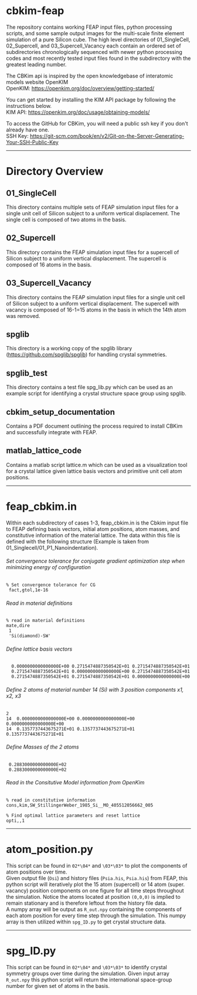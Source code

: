 # cbkim-feap
The repository contains working FEAP input files, python processing scripts, and some sample output images for the multi-scale finite element simulation of a pure Silicon cube. The high level directories of 01_SingleCell, 02_Supercell, and 03_Supercell_Vacancy each contain an ordered set of subdirectories chronologically sequenced with newer python processing codes and most recently tested input files found in the subdirectory with the greatest leading number. 

The CBKim api is inspired by the open knowledgebase of interatomic models website OpenKIM  
OpenKIM: https://openkim.org/doc/overview/getting-started/

You can get started by installing the KIM API package by following the instructions below.  
KIM API: https://openkim.org/doc/usage/obtaining-models/

To access the GitHub for CBKim, you will need a public ssh key if you don't already have one.  
SSH Key: https://git-scm.com/book/en/v2/Git-on-the-Server-Generating-Your-SSH-Public-Key

___

# Directory Overview
## 01_SingleCell
This directory contains multiple sets of FEAP simulation input files for a single unit cell of Silicon subject to a uniform vertical displacement. The single cell is composed of two atoms in the basis.

## 02_Supercell
This directory contains the FEAP simulation input files for a supercell of Silicon subject to a uniform vertical displacement. The supercell is composed of 16 atoms in the basis.

## 03_Supercell_Vacancy
This directory contains the FEAP simulation input files for a single unit cell of Silicon subject to a uniform vertical displacement. The supercell with vacancy is composed of 16-1=15 atoms in the basis in which the 14th atom was removed.

## spglib
This directory is a working copy of the spglib library (https://github.com/spglib/spglib) for handling crystal symmetries.

## spglib_test
This directory contains a test file spg_lib.py which can be used as an example script for identifying a crystal structure space group using spglib.

## cbkim_setup_documentation
Contains a PDF document outlining the process required to install CBKim and successfully integrate with FEAP.

## matlab_lattice_code
Contains a matlab script lattice.m which can be used as a visualization tool for a crystal lattice given lattice basis vectors and primitive unit cell atom positions.

___

# feap_cbkim.in 
Within each subdirectory of cases 1-3, feap_cbkim.in is the Cbkim input file to FEAP defining basis vectors, initial atom positions, atom masses, and constitutive information of the material lattice. The data within this file is defined with the following structure (Example is taken from 01_Singlecell/01_P1_Nanoindentation).

###### Set convergence tolerance for conjugate gradient optimization step when minimizing energy of configuration
```
% Set convergence tolerance for CG
 fact,gtol,1e-16
 ```
 ###### Read in material definitions
 ```
 % read in material definitions
 mate,dire
  1
  'Si(diamond)-SW'
  ```
  ###### Define lattice basis vectors 
  ```
    0.0000000000000000E+00 0.2715474887350542E+01 0.2715474887350542E+01
    0.2715474887350542E+01 0.0000000000000000E+00 0.2715474887350542E+01
    0.2715474887350542E+01 0.2715474887350542E+01 0.0000000000000000E+00
   ```
   ###### Define 2 atoms of material number 14 (Si) with 3 position components x1, x2, x3
   ```
   2
   14  0.0000000000000000E+00 0.0000000000000000E+00 0.0000000000000000E+00
   14  0.1357737443675271E+01 0.1357737443675271E+01 0.1357737443675271E+01
   ```
   ###### Define Masses of the 2 atoms
   ```
    0.2883000000000000E+02
    0.2883000000000000E+02
   ```
 ###### Read in the Consitutive Model information from OpenKim 
 ```
 % read in constitutive information
 cons,kim,SW_StillingerWeber_1985_Si__MO_405512056662_005
 
 % Find optimal lattice parameters and reset lattice
 opti,,1
 ```
 ___
 
# atom_position.py 
This script can be found in `02*\04*` and `\03*\03*` to plot the components of atom positions over time.   
Given output file (`Osi`) and history files (`Psia.his`, `Psia.his`) from FEAP, this python script will iteratively plot the 15 atom (supercell) or 14 atom (super. vacancy) position components on one figure for all time steps throughout the simulation. Notice the atoms located at position `(0,0,0)` is implied to remain stationary and is therefore leftout from the history file data.  
A numpy array will be output as `R_out.npy` containing the components of each atom position for every time step through the simulation. This numpy array is then utilized within `spg_ID.py` to get crystal structure data.

___

# spg_ID.py
This script can be found in `02*\04*` and `\03*\03*` to identify crystal symmetry groups over time during the simulation. Given input array `R_out.npy` this python script will return the international space-group number for given set of atoms in the basis.
